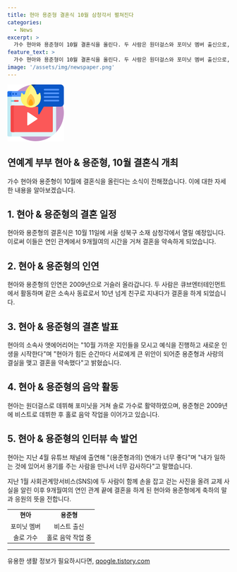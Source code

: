 ```yaml
---
title: 현아 용준형 결혼식 10월 삼청각서 펼쳐진다
categories:
  - News
excerpt: >
  가수 현아와 용준형이 10월 결혼식을 올린다. 두 사람은 원더걸스와 포미닛 멤버 출신으로, 10년 넘는 친구 관계를 이어와 결실을 맺게 됐다. 현아는 용준형과의 연애가 너무 좋다며 애정을 드러내고, 현아의 소속사는 10월 가까운 지인들을 모시고 예식을 진행하고 새로운 인생을 시작한다고 밝혔다. 두 사람은 SNS를 통해 교제를 공개한 뒤 9개월여 만에 결혼 소식을 전했으며, 결혼식은 10월 11일에 서울 성북구 삼청각에서 열릴 예정이다.
feature_text: >
  가수 현아와 용준형이 10월 결혼식을 올린다. 두 사람은 원더걸스와 포미닛 멤버 출신으로, 10년 넘는 친구 관계를 이어와 결실을 맺게 됐다. 현아는 용준형과의 연애가 너무 좋다며 애정을 드러내고, 현아의 소속사는 10월 가까운 지인들을 모시고 예식을 진행하고 새로운 인생을 시작한다고 밝혔다. 두 사람은 SNS를 통해 교제를 공개한 뒤 9개월여 만에 결혼 소식을 전했으며, 결혼식은 10월 11일에 서울 성북구 삼청각에서 열릴 예정이다.
image: '/assets/img/newspaper.png'
---
```


<p><img src="/assets/img/news.png" alt="rentncar 속보" /></p>

<h2 data-ke-size="size26">연예계 부부 현아 & 용준형, 10월 결혼식 개최</h2>

<p data-ke-size="size16">가수 현아와 용준형이 10월에 결혼식을 올린다는 소식이 전해졌습니다. 이에 대한 자세한 내용을 알아보겠습니다.</p>

<h2 data-ke-size="size24">1. 현아 & 용준형의 결혼 일정</h2>

<p data-ke-size="size16">현아와 용준형의 결혼식은 10월 11일에 서울 성북구 소재 삼청각에서 열릴 예정입니다. 이로써 이들은 연인 관계에서 9개월여의 시간을 거쳐 결혼을 약속하게 되었습니다.</p>

<h2 data-ke-size="size24">2. 현아 & 용준형의 인연</h2>

<p data-ke-size="size16">현아와 용준형의 인연은 2009년으로 거슬러 올라갑니다. 두 사람은 큐브엔터테인먼트에서 활동하며 같은 소속사 동료로서 10년 넘게 친구로 지내다가 결혼을 하게 되었습니다.</p>

<h2 data-ke-size="size24">3. 현아 & 용준형의 결혼 발표</h2>

<p data-ke-size="size16">현아의 소속사 앳에어리어는 "10월 가까운 지인들을 모시고 예식을 진행하고 새로운 인생을 시작한다"며 "현아가 힘든 순간마다 서로에게 큰 위안이 되어준 용준형과 사랑의 결실을 맺고 결혼을 약속했다"고 밝혔습니다.</p>

<h2 data-ke-size="size24">4. 현아 & 용준형의 음악 활동</h2>

<p data-ke-size="size16">현아는 원더걸스로 데뷔해 포미닛을 거쳐 솔로 가수로 활약하였으며, 용준형은 2009년에 비스트로 데뷔한 후 홀로 음악 작업을 이어가고 있습니다.</p>

<h2 data-ke-size="size24">5. 현아 & 용준형의 인터뷰 속 발언</h2>

<p data-ke-size="size16">현아는 지난 4월 유튜브 채널에 출연해 "(용준형과의) 연애가 너무 좋다"며 "내가 일하는 것에 있어서 용기를 주는 사람을 만나서 너무 감사하다"고 말했습니다.</p>

<p data-ke-size="size16">지난 1월 사회관계망서비스(SNS)에 두 사람이 함께 손을 잡고 걷는 사진을 올려 교제 사실을 알린 이후 9개월여의 연인 관계 끝에 결혼을 하게 된 현아와 용준형에게 축하의 말과 응원의 뜻을 전합니다.</p>

<table>
<tbody>
<tr>
<td style="text-align: center; height: 17px;"><b>현아</b></td>
<td style="text-align: center; height: 17px;"><b>용준형</b></td>
</tr>
<tr>
<td style="text-align: center; height: 17px;">포미닛 멤버</td>
<td style="text-align: center; height: 17px;">비스트 출신</td>
</tr>
<tr>
<td style="text-align: center; height: 17px;">솔로 가수</td>
<td style="text-align: center; height: 17px;">홀로 음악 작업 중</td>
</tr>
</tbody>
</table>

<hr>
유용한 생활 정보가 필요하시다면, <a href="https://qoogle.tistory.com" rel="dofollow">qoogle.tistory.com</a>


